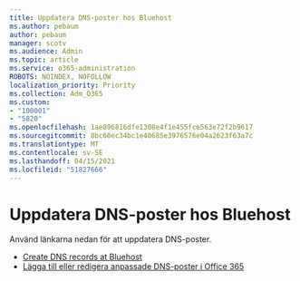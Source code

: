 ```yaml
---
title: Uppdatera DNS-poster hos Bluehost
ms.author: pebaum
author: pebaum
manager: scotv
ms.audience: Admin
ms.topic: article
ms.service: o365-administration
ROBOTS: NOINDEX, NOFOLLOW
localization_priority: Priority
ms.collection: Adm_O365
ms.custom:
- "100001"
- "5820"
ms.openlocfilehash: 1ae896816dfe1308e4f1e455fce563e72f2b9617
ms.sourcegitcommit: 8bc60ec34bc1e40685e3976576e04a2623f63a7c
ms.translationtype: MT
ms.contentlocale: sv-SE
ms.lasthandoff: 04/15/2021
ms.locfileid: "51827666"
---
```

# <a name="update-dns-records-at-bluehost"></a>Uppdatera DNS-poster hos Bluehost

Använd länkarna nedan för att uppdatera DNS-poster.

- [Create DNS records at Bluehost](https://docs.microsoft.com/microsoft-365/admin/dns/create-dns-records-at-bluehost?view=o365-worldwide)
- [Lägga till eller redigera anpassade DNS-poster i Office 365](https://docs.microsoft.com/microsoft-365/admin/setup/add-domain#add-or-edit-custom-dns-records)